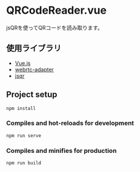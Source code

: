 # QRCodeReader.vue

jsQRを使ってQRコードを読み取ります。

## 使用ライブラリ

* [Vue.js](https://github.com/vuejs/vue)
* [webrtc-adapter](https://github.com/webrtc/adapter)
* [jsqr](https://github.com/cozmo/jsQR)

## Project setup

```
npm install
```

### Compiles and hot-reloads for development

```
npm run serve
```

### Compiles and minifies for production

```
npm run build
```
